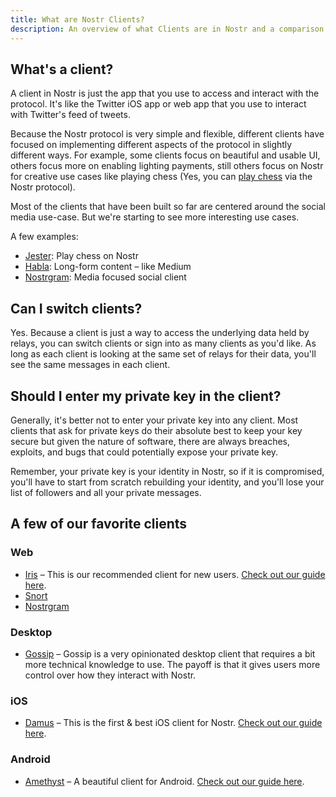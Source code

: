 ```yaml
---
title: What are Nostr Clients?
description: An overview of what Clients are in Nostr and a comparison of a few of our favorites.
---
```


## What's a client?

A client in Nostr is just the app that you use to access and interact with the protocol. It's like the Twitter iOS app or web app that you use to interact with Twitter's feed of tweets.

Because the Nostr protocol is very simple and flexible, different clients have focused on implementing different aspects of the protocol in slightly different ways. For example, some clients focus on beautiful and usable UI, others focus more on enabling lighting payments, still others focus on Nostr for creative use cases like playing chess (Yes, you can [play chess](https://jesterui.github.io/) via the Nostr protocol).

Most of the clients that have been built so far are centered around the social media use-case. But we're starting to see more interesting use cases.

A few examples:

-   [Jester](https://jesterui.github.io/): Play chess on Nostr
-   [Habla](https://habla.news/): Long-form content – like Medium
-   [Nostrgram](https://nostrgram.co/): Media focused social client

## Can I switch clients?

Yes. Because a client is just a way to access the underlying data held by relays, you can switch clients or sign into as many clients as you'd like. As long as each client is looking at the same set of relays for their data, you'll see the same messages in each client.

## Should I enter my private key in the client?

Generally, it's better not to enter your private key into any client. Most clients that ask for private keys do their absolute best to keep your key secure but given the nature of software, there are always breaches, exploits, and bugs that could potentially expose your private key.

Remember, your private key is your identity in Nostr, so if it is compromised, you'll have to start from scratch rebuilding your identity, and you'll lose your list of followers and all your private messages.

## A few of our favorite clients

### Web

-   [Iris](https://iris.to) – This is our recommended client for new users. [Check out our guide here](/en/guides/iris).
-   [Snort](https://snort.social/)
-   [Nostrgram](https://nostrgram.co/)

### Desktop

-   [Gossip](https://www.github.com/mikedilger/gossip) – Gossip is a very opinionated desktop client that requires a bit more technical knowledge to use. The payoff is that it gives users more control over how they interact with Nostr.

### iOS

-   [Damus](https://apps.apple.com/app/damus/id1628663131) – This is the first & best iOS client for Nostr. [Check out our guide here](/en/guides/damus).

### Android

-   [Amethyst](https://play.google.com/store/apps/details?id=com.vitorpamplona.amethyst) – A beautiful client for Android. [Check out our guide here](/en/guides/amethyst).
